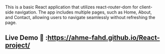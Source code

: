 
This is a basic React application that utilizes react-router-dom for client-side navigation. The app includes multiple pages, such as Home, About, and Contact, allowing users to navigate seamlessly without refreshing the page.

## Live Demo 🚀 :https://ahme-fahd.github.io/React-project/
